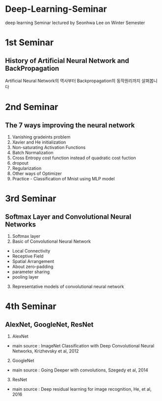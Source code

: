 # Deep-Learning-Seminar
deep learning Seminar lectured by Seonhwa Lee on Winter Semester

# 1st Seminar
## History of Artificial Neural Network and BackPropagation
Artificial Neural Network의 역사부터  Backpropagation의 동작원리까지 살펴봅니다

# 2nd Seminar
## The 7 ways improving the neural network
1. Vanishing gradeints problem
2. Xavier and He initialization
3. Non-saturating Activation Functions
4. Batch Normalization
5. Cross Entropy cost function instead of quadratic cost fuction
6. dropout
7. Regularization
8. Other ways of Optimizer
9. Practice - Classification of Mnist using MLP model

# 3rd Seminar
## Softmax Layer and Convolutional Neural Networks
1. Softmax layer
2. Basic of Convolutional Neural Network
  - Local Connectivity
  - Receptive Field
  - Spatial Arrangement
  - About zero-padding
  - parameter sharing
  - pooling layer
3. Representative models of convolutional neural network 

# 4th Seminar
## AlexNet, GoogleNet, ResNet
1. AlexNet
- main source : ImageNet Classification with Deep Convolutional Neural Networks, Krizhevsky et al, 2012
2. GoogleNet
- main source : Going Deeper with convolutions, Szegedy et al, 2014
3. ResNet
- main source : Deep residual learning for image recognition, He, et al, 2016 
